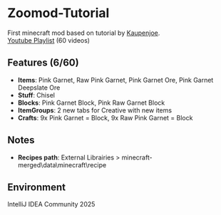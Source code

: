 # Zoomod-Tutorial
First minecraft mod based on tutorial by [Kaupenjoe](https://github.com/Tutorials-By-Kaupenjoe).\
[Youtube Playlist](https://www.youtube.com/playlist?list=PLKGarocXCE1H_HxOYihQMq0mlpqiUJj4L) (60 videos)

## Features (6/60)
- **Items**: Pink Garnet, Raw Pink Garnet, Pink Garnet Ore, Pink Garnet Deepslate Ore
- **Stuff**: Chisel
- **Blocks**: Pink Garnet Block, Pink Raw Garnet Block
- **ItemGroups**: 2 new tabs for Creative with new items
- **Crafts**: 9x Pink Garnet = Block, 9x Raw Pink Garnet = Block


## Notes
- **Recipes path**: External Librairies > minecraft-merged\data\minecraft\recipe

## Environment
IntelliJ IDEA Community 2025